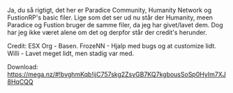 Ja, du så rigtigt, det her er Paradice Community, Humanity Network og FustionRP's basic filer. Lige som det ser ud nu står der Humanity, meen Paradice og Fustion bruger de samme filer, da jeg har givet/lavet dem. Dog har jeg ikke været alene om det og derpfor står der credit's herunder.

Credit:
ESX Org - Basen.
FrozeNN - Hjalp med bugs og at customize lidt.
Willi - Lavet meget lidt, men stadig var med.

Download: https://mega.nz/#!bvghmKqb!ijC757skg2ZsyGB7KQ7kgbousSoSp0HyIm7XJ8HqCQQ
